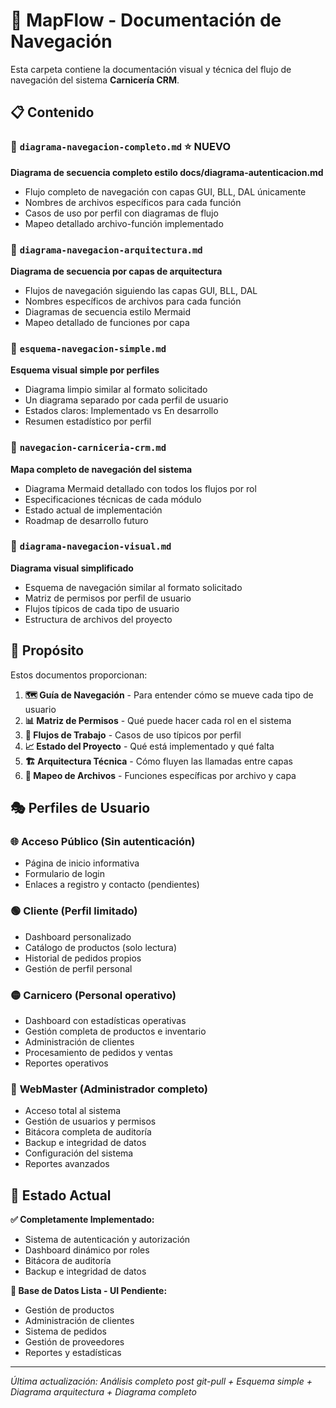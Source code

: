 # 📂 MapFlow - Documentación de Navegación

Esta carpeta contiene la documentación visual y técnica del flujo de navegación del sistema **Carnicería CRM**.

## 📋 Contenido

### 📄 `diagrama-navegacion-completo.md` ⭐ **NUEVO**

**Diagrama de secuencia completo estilo docs/diagrama-autenticacion.md**

- Flujo completo de navegación con capas GUI, BLL, DAL únicamente
- Nombres de archivos específicos para cada función
- Casos de uso por perfil con diagramas de flujo
- Mapeo detallado archivo-función implementado

### 📄 `diagrama-navegacion-arquitectura.md`

**Diagrama de secuencia por capas de arquitectura**

- Flujos de navegación siguiendo las capas GUI, BLL, DAL
- Nombres específicos de archivos para cada función
- Diagramas de secuencia estilo Mermaid
- Mapeo detallado de funciones por capa

### 📄 `esquema-navegacion-simple.md`

**Esquema visual simple por perfiles**

- Diagrama limpio similar al formato solicitado
- Un diagrama separado por cada perfil de usuario
- Estados claros: Implementado vs En desarrollo
- Resumen estadístico por perfil

### 📄 `navegacion-carniceria-crm.md`

**Mapa completo de navegación del sistema**

- Diagrama Mermaid detallado con todos los flujos por rol
- Especificaciones técnicas de cada módulo
- Estado actual de implementación
- Roadmap de desarrollo futuro

### 📄 `diagrama-navegacion-visual.md`

**Diagrama visual simplificado**

- Esquema de navegación similar al formato solicitado
- Matriz de permisos por perfil de usuario
- Flujos típicos de cada tipo de usuario
- Estructura de archivos del proyecto

## 🎯 Propósito

Estos documentos proporcionan:

1. **🗺️ Guía de Navegación** - Para entender cómo se mueve cada tipo de usuario
2. **📊 Matriz de Permisos** - Qué puede hacer cada rol en el sistema
3. **🔄 Flujos de Trabajo** - Casos de uso típicos por perfil
4. **📈 Estado del Proyecto** - Qué está implementado y qué falta
5. **🏗️ Arquitectura Técnica** - Cómo fluyen las llamadas entre capas
6. **📁 Mapeo de Archivos** - Funciones específicas por archivo y capa

## 🎭 Perfiles de Usuario

### 🌐 **Acceso Público** (Sin autenticación)

- Página de inicio informativa
- Formulario de login
- Enlaces a registro y contacto (pendientes)

### 🟢 **Cliente** (Perfil limitado)

- Dashboard personalizado
- Catálogo de productos (solo lectura)
- Historial de pedidos propios
- Gestión de perfil personal

### 🟡 **Carnicero** (Personal operativo)

- Dashboard con estadísticas operativas
- Gestión completa de productos e inventario
- Administración de clientes
- Procesamiento de pedidos y ventas
- Reportes operativos

### 🔴 **WebMaster** (Administrador completo)

- Acceso total al sistema
- Gestión de usuarios y permisos
- Bitácora completa de auditoría
- Backup e integridad de datos
- Configuración del sistema
- Reportes avanzados

## 🚀 Estado Actual

**✅ Completamente Implementado:**

- Sistema de autenticación y autorización
- Dashboard dinámico por roles
- Bitácora de auditoría
- Backup e integridad de datos

**🔄 Base de Datos Lista - UI Pendiente:**

- Gestión de productos
- Administración de clientes
- Sistema de pedidos
- Gestión de proveedores
- Reportes y estadísticas

---

_Última actualización: Análisis completo post git-pull + Esquema simple + Diagrama arquitectura + Diagrama completo_
